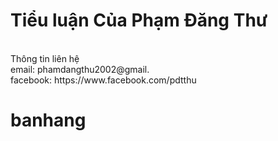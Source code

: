 # Tiểu luận Của Phạm Đăng Thư
<br>
  Thông tin liên hệ
  <br>
  email: phamdangthu2002@gmail.
  <br>
  facebook: https://www.facebook.com/pdtthu

# banhang
